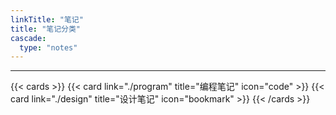 ```yaml
---
linkTitle: "笔记"
title: "笔记分类"
cascade:
  type: "notes"
---
```



---

{{< cards >}}
  {{< card link="./program" title="编程笔记" icon="code" >}}
  {{< card link="./design" title="设计笔记" icon="bookmark" >}}
{{< /cards >}}
